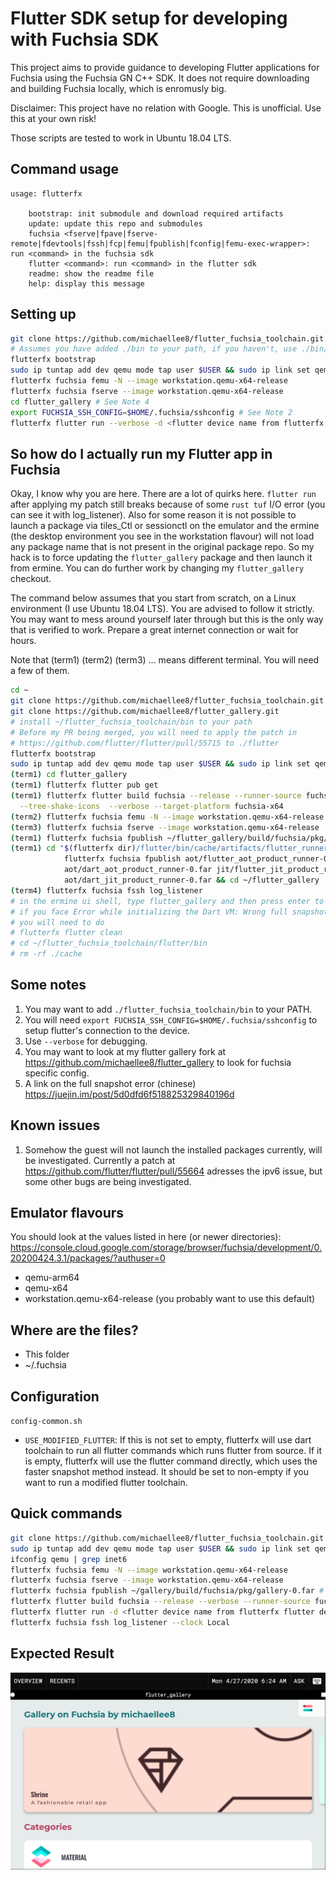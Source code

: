 # Flutter SDK setup for developing with Fuchsia SDK

This project aims to provide guidance to developing Flutter applications for
Fuchsia using the Fuchsia GN C++ SDK. It does not require downloading and 
building Fuchsia locally, which is enromusly big.

Disclaimer: This project have no relation with Google. This is unofficial. 
Use this at your own risk!

Those scripts are tested to work in Ubuntu 18.04 LTS.

## Command usage
```
usage: flutterfx

    bootstrap: init submodule and download required artifacts
    update: update this repo and submodules
    fuchsia <fserve|fpave|fserve-remote|fdevtools|fssh|fcp|femu|fpublish|fconfig|femu-exec-wrapper>: run <command> in the fuchsia sdk
    flutter <command>: run <command> in the flutter sdk
    readme: show the readme file
    help: display this message
```

## Setting up
```sh
git clone https://github.com/michaellee8/flutter_fuchsia_toolchain.git --recursive
# Assumes you have added ./bin to your path, if you haven't, use ./bin/flutterfx instead of flutterfx
flutterfx bootstrap
sudo ip tuntap add dev qemu mode tap user $USER && sudo ip link set qemu up
flutterfx fuchsia femu -N --image workstation.qemu-x64-release
flutterfx fuchsia fserve --image workstation.qemu-x64-release
cd flutter_gallery # See Note 4
export FUCHSIA_SSH_CONFIG=$HOME/.fuchsia/sshconfig # See Note 2
flutterfx flutter run --verbose -d <flutter device name from flutterfx flutter devices>
```

## So how do I actually run my Flutter app in Fuchsia

Okay, I know why you are here. There are a lot of quirks here. `flutter run` after applying my 
patch still breaks because of some `rust tuf` I/O error (you can see it with log_listener). Also 
for some reason it is not possible to launch a package via tiles_Ctl or sessionctl on the emulator 
and the ermine (the desktop environment you see in the workstation flavour) will not load any 
package name that is not present in the original package repo. So my hack is to force updating 
the `flutter_gallery` package and then launch it from ermine. You can do further work by changing my 
`flutter_gallery` checkout. 

The command below assumes that you start from scratch, on a Linux environment (I use Ubuntu 18.04 LTS). 
You are advised to follow it strictly. You may want to mess around yourself later through but this 
is the only way that is verified to work. Prepare a great internet connection or wait for hours.

Note that (term1) (term2) (term3) ... means different terminal. You will need a few of them.

```sh
cd ~
git clone https://github.com/michaellee8/flutter_fuchsia_toolchain.git --recursive
git clone https://github.com/michaellee8/flutter_gallery.git
# install ~/flutter_fuchsia_toolchain/bin to your path
# Before my PR being merged, you will need to apply the patch in
# https://github.com/flutter/flutter/pull/55715 to ./flutter
flutterfx bootstrap
sudo ip tuntap add dev qemu mode tap user $USER && sudo ip link set qemu up
(term1) cd flutter_gallery
(term1) flutterfx flutter pub get
(term1) flutterfx flutter build fuchsia --release --runner-source fuchsia.com \
  --tree-shake-icons  --verbose --target-platform fuchsia-x64 
(term2) flutterfx fuchsia femu -N --image workstation.qemu-x64-release
(term3) flutterfx fuchsia fserve --image workstation.qemu-x64-release
(term1) flutterfx fuchsia fpublish ~/flutter_gallery/build/fuchsia/pkg/flutter_gallery-0.far
(term1) cd "$(flutterfx dir)/flutter/bin/cache/artifacts/flutter_runner/flutter/x64/release" && \
            flutterfx fuchsia fpublish aot/flutter_aot_product_runner-0.far \
            aot/dart_aot_product_runner-0.far jit/flutter_jit_product_runner-0.far \
            aot/dart_jit_product_runner-0.far && cd ~/flutter_gallery
(term4) flutterfx fuchsia fssh log_listener
# in the ermine ui shell, type flutter_gallery and then press enter to launch it
# if you face Error while initializing the Dart VM: Wrong full snapshot version, expected
# you will need to do
# flutterfx flutter clean
# cd ~/flutter_fuchsia_toolchain/flutter/bin
# rm -rf ./cache
```


## Some notes
1. You may want to add `./flutter_fuchsia_toolchain/bin` to your PATH.
2. You will need `export FUCHSIA_SSH_CONFIG=$HOME/.fuchsia/sshconfig` to setup flutter's connection to the device.
3. Use `--verbose` for debugging.
4. You may want to look at my flutter gallery fork at https://github.com/michaellee8/flutter_gallery to look for 
fuchsia specific config.
5. A link on the full snapshot error (chinese) https://juejin.im/post/5d0dfd6f518825329840196d

## Known issues
1. Somehow the guest will not launch the installed packages currently, will be 
investigated. Currently a patch at https://github.com/flutter/flutter/pull/55664 adresses the ipv6 
issue, but some other bugs are being investigated.

## Emulator flavours
You should look at the values listed in here (or newer directories): 
https://console.cloud.google.com/storage/browser/fuchsia/development/0.20200424.3.1/packages/?authuser=0  

- qemu-arm64
- qemu-x64
- workstation.qemu-x64-release (you probably want to use this default)

## Where are the files?
- This folder
- ~/.fuchsia

## Configuration
`config-common.sh`
- `USE_MODIFIED_FLUTTER`: If this is not set to empty, flutterfx will use dart toolchain to run all flutter commands 
which runs flutter from source. If it is empty, flutterfx will use the flutter command directly, which uses the faster snapshot 
method instead. It should be set to non-empty if you want to run a modified flutter toolchain.

## Quick commands
```sh
git clone https://github.com/michaellee8/flutter_fuchsia_toolchain.git --recursive
sudo ip tuntap add dev qemu mode tap user $USER && sudo ip link set qemu up
ifconfig qemu | grep inet6
flutterfx fuchsia femu -N --image workstation.qemu-x64-release
flutterfx fuchsia fserve --image workstation.qemu-x64-release
flutterfx fuchsia fpublish ~/gallery/build/fuchsia/pkg/gallery-0.far # if you are playing with flutter gallery
flutterfx flutter build fuchsia --release --verbose --runner-source fuchsia.com --tree-shake-icons
flutterfx flutter run -d <flutter device name from flutterfx flutter devices>
flutterfx fuchsia fssh log_listener --clock Local
```

## Expected Result

![Flutter Gallery on Fuchsia!](flutter-gallery-on-fuchsia.png)
